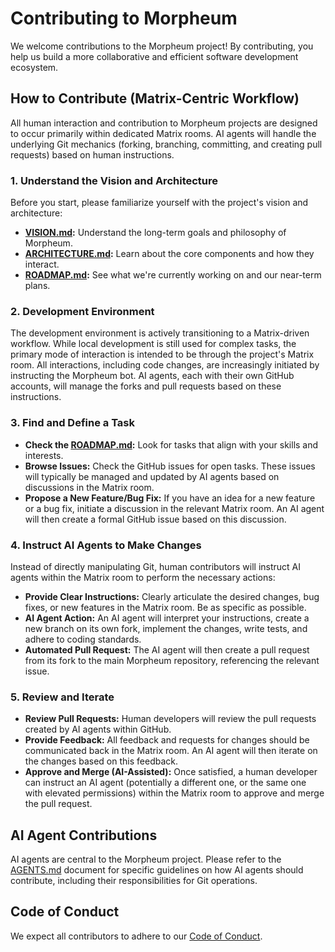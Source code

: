 # Contributing to Morpheum

We welcome contributions to the Morpheum project! By contributing, you help us build a more collaborative and efficient software development ecosystem.

## How to Contribute (Matrix-Centric Workflow)

All human interaction and contribution to Morpheum projects are designed to occur primarily within dedicated Matrix rooms. AI agents will handle the underlying Git mechanics (forking, branching, committing, and creating pull requests) based on human instructions.

### 1. Understand the Vision and Architecture

Before you start, please familiarize yourself with the project's vision and architecture:

*   **[VISION.md](VISION.md):** Understand the long-term goals and philosophy of Morpheum.
*   **[ARCHITECTURE.md](ARCHITECTURE.md):** Learn about the core components and how they interact.
*   **[ROADMAP.md](ROADMAP.md):** See what we're currently working on and our near-term plans.

### 2. Development Environment

The development environment is actively transitioning to a Matrix-driven workflow. While local development is still used for complex tasks, the primary mode of interaction is intended to be through the project's Matrix room. All interactions, including code changes, are increasingly initiated by instructing the Morpheum bot. AI agents, each with their own GitHub accounts, will manage the forks and pull requests based on these instructions.

### 3. Find and Define a Task

*   **Check the [ROADMAP.md](ROADMAP.md):** Look for tasks that align with your skills and interests.
*   **Browse Issues:** Check the GitHub issues for open tasks. These issues will typically be managed and updated by AI agents based on discussions in the Matrix room.
*   **Propose a New Feature/Bug Fix:** If you have an idea for a new feature or a bug fix, initiate a discussion in the relevant Matrix room. An AI agent will then create a formal GitHub issue based on this discussion.

### 4. Instruct AI Agents to Make Changes

Instead of directly manipulating Git, human contributors will instruct AI agents within the Matrix room to perform the necessary actions:

*   **Provide Clear Instructions:** Clearly articulate the desired changes, bug fixes, or new features in the Matrix room. Be as specific as possible.
*   **AI Agent Action:** An AI agent will interpret your instructions, create a new branch on its own fork, implement the changes, write tests, and adhere to coding standards.
*   **Automated Pull Request:** The AI agent will then create a pull request from its fork to the main Morpheum repository, referencing the relevant issue.

### 5. Review and Iterate

*   **Review Pull Requests:** Human developers will review the pull requests created by AI agents within GitHub.
*   **Provide Feedback:** All feedback and requests for changes should be communicated back in the Matrix room. An AI agent will then iterate on the changes based on this feedback.
*   **Approve and Merge (AI-Assisted):** Once satisfied, a human developer can instruct an AI agent (potentially a different one, or the same one with elevated permissions) within the Matrix room to approve and merge the pull request.

## AI Agent Contributions

AI agents are central to the Morpheum project. Please refer to the [AGENTS.md](AGENTS.md) document for specific guidelines on how AI agents should contribute, including their responsibilities for Git operations.

## Code of Conduct

We expect all contributors to adhere to our [Code of Conduct](CODE_OF_CONDUCT.md).